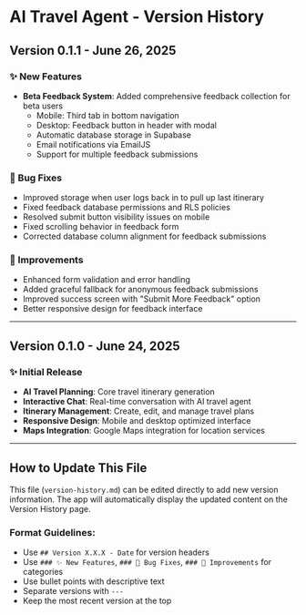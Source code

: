 # AI Travel Agent - Version History

## Version 0.1.1 - June 26, 2025
### ✨ New Features
- **Beta Feedback System**: Added comprehensive feedback collection for beta users
  - Mobile: Third tab in bottom navigation
  - Desktop: Feedback button in header with modal
  - Automatic database storage in Supabase
  - Email notifications via EmailJS
  - Support for multiple feedback submissions

### 🐛 Bug Fixes
- Improved storage when user logs back in to pull up last itinerary
- Fixed feedback database permissions and RLS policies
- Resolved submit button visibility issues on mobile
- Fixed scrolling behavior in feedback form
- Corrected database column alignment for feedback submissions

### 🔧 Improvements
- Enhanced form validation and error handling
- Added graceful fallback for anonymous feedback submissions
- Improved success screen with "Submit More Feedback" option
- Better responsive design for feedback interface

---

## Version 0.1.0 - June 24, 2025
### ✨ Initial Release
- **AI Travel Planning**: Core travel itinerary generation
- **Interactive Chat**: Real-time conversation with AI travel agent
- **Itinerary Management**: Create, edit, and manage travel plans
- **Responsive Design**: Mobile and desktop optimized interface
- **Maps Integration**: Google Maps integration for location services

---

## How to Update This File

This file (`version-history.md`) can be edited directly to add new version information. The app will automatically display the updated content on the Version History page.

### Format Guidelines:
- Use `## Version X.X.X - Date` for version headers
- Use `### ✨ New Features`, `### 🐛 Bug Fixes`, `### 🔧 Improvements` for categories
- Use bullet points with descriptive text
- Separate versions with `---`
- Keep the most recent version at the top 